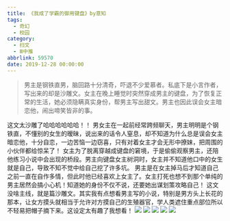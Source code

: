```yaml
---
title: 《我成了学霸的御用键盘》by意知
tags:
  - 奇幻
  - 校园
category:
  - 扫文
  - Ⅲ中推
abbrlink: 59570
date: 2019-12-28 00:00:00
---
```

<meta name="referrer" content="no-referrer" />

> 男主是钢铁直男，脑回路十分清奇，吓退不少爱慕者。私底下是小言作者，写出来的却是沙雕文。女主在晚上睡觉时突然穿成男主的键盘，为了恢复正常的生活，她必须隐瞒真实身份，帮男主写出甜文。男主也因此误会女主暗恋他，闹出啼笑皆非的事。

<!-- more -->

这文太沙雕了哈哈哈哈哈哈！！
男女主在一起前经常跨频聊天，男主明明是个钢铁直，不懂别的女生的暧昧，说出来的话令人窒息，却不知道为什么总是误会女主暗恋他，十分自恋，一边苦恼一边窃喜，只有对着女主才会无形中撩妹，把周围的小伙伴都给惊呆了！
女主为了脱离穿越成键盘的窘境，于是偷偷观察男主，还陪他练习小说中会出现的桥段。男主向键盘女主树洞时，女主并不知道他口中的女生就是自己，导致不知不觉中给自己挖了许多坑。
男主是在女主掉马后才知道自己之前一直在自作多情，但此时他已经喜欢上女主了。女主打死也想不到那个单纯的男主居然会搞小心机！知道她的身份不仅不说，还要她出谋划策攻略自己！
这文没啥主线，就是篇沙雕文。其实我有点想看男主写的小说，特别是男方头上长花的那本，让女方摸头就相当于允许对方摸自己的生殖器官，学人类遮住重点部位所以不轻易把帽子摘下来。这设定太有趣了我想看！
![](https://wx2.sinaimg.cn/mw690/0069kFhhgy1gacovc2xbej30n01dsx6q.jpg)
![](https://wx4.sinaimg.cn/mw690/0069kFhhgy1gacovi0e7nj30n01dsx6q.jpg)
![](https://wx3.sinaimg.cn/mw690/0069kFhhgy1gacovnpmfij30n01dsx6q.jpg)
![](https://wx1.sinaimg.cn/mw690/0069kFhhgy1gacov7kkmmj30n01dsu0y.jpg)
![](https://wx3.sinaimg.cn/mw690/0069kFhhgy1gacovtocq4j30n01dsx6q.jpg)